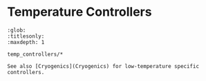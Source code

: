 # Temperature Controllers

```{toctree}
:glob:
:titlesonly:
:maxdepth: 1

temp_controllers/*
```

```{seealso}
See also [Cryogenics](Cryogenics) for low-temperature specific controllers.
```
